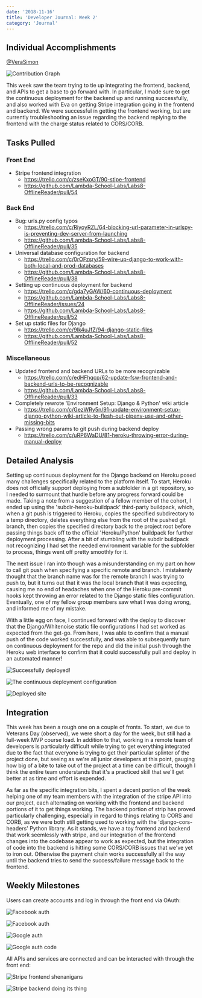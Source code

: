 ```yaml
---
date: '2018-11-16'
title: 'Developer Journal: Week 2'
category: 'Journal'
---
```


## Individual Accomplishments

[@VeraSimon](https://github.com/VeraSimon)

![Contribution Graph](https://raw.githubusercontent.com/VeraSimon/portfolio/master/blog/2018-11-16/contribution_graph.png 'Github Repository Contribution Graph')

<!-- Provide a paragraph (5-8 sentences) summarizing the work you did this week, the challenges you faced, the tools you used, and your accomplishments. -->

This week saw the team trying to tie up integrating the frontend, backend, and APIs to get a base to go forward with. In particular, I made sure to get the continuous deployment for the backend up and running successfully, and also worked with Eva on getting Stripe integration going in the frontend and backend. We were successful in getting the frontend working, but are currently troubleshooting an issue regarding the backend replying to the frontend with the charge status related to CORS/CORB.

## Tasks Pulled

### Front End

- Stripe frontend integration
  - https://trello.com/c/zseKxoGT/90-stipe-frontend
  - https://github.com/Lambda-School-Labs/Labs8-OfflineReader/pull/54

### Back End

- Bug: urls.py config typos
  - https://trello.com/c/RiyoyRZL/64-blocking-url-parameter-in-urlspy-is-preventing-dev-server-from-launching
  - https://github.com/Lambda-School-Labs/Labs8-OfflineReader/pull/35
- Universal database configuration for backend
  - https://trello.com/c/0rOFzsry/59-wire-up-django-to-work-with-both-local-and-prod-databases
  - https://github.com/Lambda-School-Labs/Labs8-OfflineReader/pull/38
- Setting up continuous deployment for backend
  - https://trello.com/c/gda7yGAW/60-continuous-deployment
  - https://github.com/Lambda-School-Labs/Labs8-OfflineReader/issues/24
  - https://github.com/Lambda-School-Labs/Labs8-OfflineReader/pull/52
- Set up static files for Django
  - https://trello.com/c/9lk4uJfZ/94-django-static-files
  - https://github.com/Lambda-School-Labs/Labs8-OfflineReader/pull/52

### Miscellaneous

- Updated frontend and backend URLs to be more recognizable
  - https://trello.com/c/edHFhqcp/62-update-fsw-frontend-and-backend-urls-to-be-recognizable
  - https://github.com/Lambda-School-Labs/Labs8-OfflineReader/pull/33
- Completely rewrote 'Environment Setup: Django & Python' wiki article
  - https://trello.com/c/GezWRy5n/91-update-environment-setup-django-python-wiki-article-to-flesh-out-pipenv-use-and-other-missing-bits
- Passing wrong params to git push during backend deploy
  - https://trello.com/c/uRP6WaDU/81-heroku-throwing-error-during-manual-deploy

## Detailed Analysis

<!-- Pick one of your tickets and provide a detailed analysis of the work you did. This should be approximately 1/4 page of text, and at least three screenshots. -->

Setting up continuous deployment for the Django backend on Heroku posed many challenges specifically related to the platform itself. To start, Heroku does not officially support deploying from a subfolder in a git repository, so I needed to surmount that hurdle before any progress forward could be made. Taking a note from a suggestion of a fellow member of the cohort, I ended up using the 'subdir-heroku-buildpack' third-party buildpack, which, when a git push is triggered to Heroku, copies the specified subdirectory to a temp directory, deletes everything else from the root of the pushed git branch, then copies the specified directory back to the project root before passing things back off to the official 'Heroku/Python' buildpack for further deployment processing. After a bit of stumbling with the subdir buildpack not recognizing I had set the needed environment variable for the subfolder to process, things went off pretty smoothly for it.

The next issue I ran into though was a misunderstanding on my part on how to call git push when specifying a specific remote and branch. I mistakenly thought that the branch name was for the remote branch I was trying to push to, but it turns out that it was the local branch that it was expecting, causing me no end of headaches when one of the Heroku pre-commit hooks kept throwing an error related to the Django static files configuration. Eventually, one of my fellow group members saw what I was doing wrong, and informed me of my mistake.

With a little egg on face, I continued forward with the deploy to discover that the Django/Whitenoise static file configurations I had set worked as expected from the get-go. From here, I was able to confirm that a manual push of the code worked successfully, and was able to subsequently turn on continuous deployment for the repo and did the initial push through the Heroku web interface to confirm that it could successfully pull and deploy in an automated manner!

![Successfully deployed!](https://raw.githubusercontent.com/VeraSimon/portfolio/master/blog/2018-11-16/dep_success.png 'Deploy success!')

![The continuous deployment configuration](https://raw.githubusercontent.com/VeraSimon/portfolio/master/blog/2018-11-16/dep_config.png 'Deploy configuration')

![Deployed site](https://raw.githubusercontent.com/VeraSimon/portfolio/master/blog/2018-11-16/dep_site.png 'Deployed site')

## Integration

<!-- As a part of your journal entry, write 1/4 to 1/2 a page reflecting on your experiences working with a team to integrate several servers, pages, APIs, and services into one project. Describe how your pieces of the project interfaced with and integrated with your teammates. -->

This week has been a rough one on a couple of fronts. To start, we due to Veterans Day (observed), we were short a day for the week, but still had a full-week MVP course load. In addition to that, working in a remote team of developers is particularly difficult while trying to get everything integrated due to the fact that everyone is trying to get their particular splinter of the project done, but seeing as we're all junior developers at this point, gauging how big of a bite to take out of the project at a time can be difficult, though I think the entire team understands that it's a practiced skill that we'll get better at as time and effort is expended.

As far as the specific integration bits, I spent a decent portion of the week helping one of my team members with the integration of the stripe API into our project, each alternating on working with the frontend and backend portions of it to get things working. The backend portion of strip has proved particularly challenging, especially in regard to things relating to CORS and CORB, as we were both still getting used to working with the 'django-cors-headers' Python library. As it stands, we have a toy frontend and backend that work seemlessly with stripe, and our integration of the frontend changes into the codebase appear to work as expected, but the integration of code into the backend is hitting some CORS/CORB issues that we've yet to iron out. Otherwise the payment chain works successfully all the way until the backend tries to send the success/failure message back to the frontend.

## Weekly Milestones

<!-- As a group, provide links to evidence that:
Front and back end servers are connected
Users can create accounts and log in through the front end via OAuth
All APIs and services are connected and can be interacted with through the front end. A test message is acceptable to meet this requirement
 -->

Users can create accounts and log in through the front end via OAuth:

![Facebook auth](https://raw.githubusercontent.com/VeraSimon/portfolio/master/blog/2018-11-16/facebook-pop-up.jpg 'Facebook auth')

![Facebook auth](https://raw.githubusercontent.com/VeraSimon/portfolio/master/blog/2018-11-16/facebook-console-log.jpg 'Facebook auth')

![Google auth](https://raw.githubusercontent.com/VeraSimon/portfolio/master/blog/2018-11-16/google-auth.png 'Google auth')

![Google auth code](https://raw.githubusercontent.com/VeraSimon/portfolio/master/blog/2018-11-16/google-auth-code.png 'Google auth code')

All APIs and services are connected and can be interacted with through the front end:

![Stripe frontend shenanigans](https://raw.githubusercontent.com/VeraSimon/portfolio/master/blog/2018-11-16/frontend-stripe-cors-corb.png 'Stripe frontend shenanigans')

![Stripe backend doing its thing](https://raw.githubusercontent.com/VeraSimon/portfolio/master/blog/2018-11-16/backend-stripe-response.png 'Stripe backend doing its thing')
